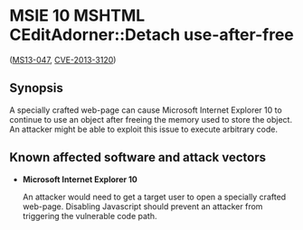 MSIE 10 MSHTML CEditAdorner::Detach use-after-free
==================================================
([MS13-047][], [CVE-2013-3120][])

[MS13-047]: https://technet.microsoft.com/library/security/ms13-047
[CVE-2013-3120]: http://www.cve.mitre.org/cgi-bin/cvename.cgi?name=CVE-2013-3120

Synopsis
--------
A specially crafted web-page can cause Microsoft Internet Explorer 10 to
continue to use an object after freeing the memory used to store the object.
An attacker might be able to exploit this issue to execute arbitrary code.

Known affected software and attack vectors
------------------------------------------
+ **Microsoft Internet Explorer 10**

  An attacker would need to get a target user to open a specially crafted
  web-page. Disabling Javascript should prevent an attacker from triggering the
  vulnerable code path.
